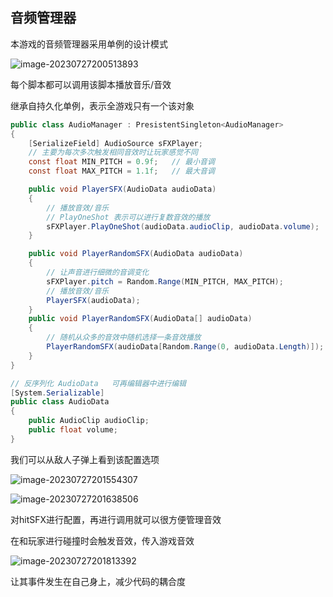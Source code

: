 ## 音频管理器

本游戏的音频管理器采用单例的设计模式

![image-20230727200513893](C:\Users\Zaraerne\AppData\Roaming\Typora\typora-user-images\image-20230727200513893.png)

每个脚本都可以调用该脚本播放音乐/音效

继承自持久化单例，表示全游戏只有一个该对象

```C#
public class AudioManager : PresistentSingleton<AudioManager>
{
    [SerializeField] AudioSource sFXPlayer;
    // 主要为每次多次触发相同音效时让玩家感觉不同
    const float MIN_PITCH = 0.9f;	// 最小音调
    const float MAX_PITCH = 1.1f;	// 最大音调

    public void PlayerSFX(AudioData audioData)
    {
        // 播放音效/音乐
        // PlayOneShot 表示可以进行复数音效的播放
        sFXPlayer.PlayOneShot(audioData.audioClip, audioData.volume);
    }

    public void PlayerRandomSFX(AudioData audioData)
    {
        // 让声音进行细微的音调变化
        sFXPlayer.pitch = Random.Range(MIN_PITCH, MAX_PITCH);
        // 播放音效/音乐
        PlayerSFX(audioData);
    }
    public void PlayerRandomSFX(AudioData[] audioData)
    {
        // 随机从众多的音效中随机选择一条音效播放
        PlayerRandomSFX(audioData[Random.Range(0, audioData.Length)]);
    }
}

// 反序列化	AudioData	可再编辑器中进行编辑
[System.Serializable]
public class AudioData
{
    public AudioClip audioClip;
    public float volume;
}

```

我们可以从敌人子弹上看到该配置选项

![image-20230727201554307](C:\Users\Zaraerne\AppData\Roaming\Typora\typora-user-images\image-20230727201554307.png)

![image-20230727201638506](C:\Users\Zaraerne\AppData\Roaming\Typora\typora-user-images\image-20230727201638506.png)

对hitSFX进行配置，再进行调用就可以很方便管理音效

在和玩家进行碰撞时会触发音效，传入游戏音效

![image-20230727201813392](C:\Users\Zaraerne\AppData\Roaming\Typora\typora-user-images\image-20230727201813392.png)

让其事件发生在自己身上，减少代码的耦合度